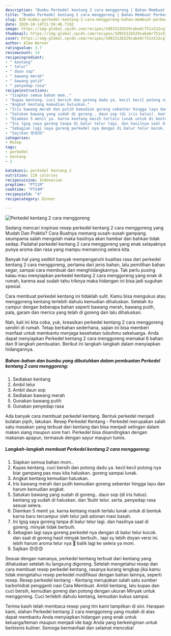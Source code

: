 ```yaml
---
description: "Bumbu Perkedel kentang 2 cara menggoreng | Bahan Membuat Perkedel kentang 2 cara menggoreng Yang Lezat Sekali"
title: "Bumbu Perkedel kentang 2 cara menggoreng | Bahan Membuat Perkedel kentang 2 cara menggoreng Yang Lezat Sekali"
slug: 820-bumbu-perkedel-kentang-2-cara-menggoreng-bahan-membuat-perkedel-kentang-2-cara-menggoreng-yang-lezat-sekali
date: 2020-10-14T21:59:46.719Z
image: https://img-global.cpcdn.com/recipes/3d91512b529cabe0/751x532cq70/perkedel-kentang-2-cara-menggoreng-foto-resep-utama.jpg
thumbnail: https://img-global.cpcdn.com/recipes/3d91512b529cabe0/751x532cq70/perkedel-kentang-2-cara-menggoreng-foto-resep-utama.jpg
cover: https://img-global.cpcdn.com/recipes/3d91512b529cabe0/751x532cq70/perkedel-kentang-2-cara-menggoreng-foto-resep-utama.jpg
author: Alma Warner
ratingvalue: 3.7
reviewcount: 14
recipeingredient:
- " kentang"
- " telur"
- " daun sop"
- " bawang merah"
- " bawang putih"
- " penyedap rasa"
recipeinstructions:
- "Siapkan semua bahan mom.."
- "Kupas kentang. cuci bersih dan potong dadu ya. kecil kecil potong nya biar gampang pas mau kita haluskan. goreng sampai lunak."
- "Angkat kentang kemudian haluskan."
- "Iris bawang merah dan putih kemudian goreng sebentar hingga layu dan harum kemudian angkat."
- "Satukan bawang yang sudah di goreng.. daun sop (di iris halus). kentang yg sudah di haluskan. dan 1butir telur. serta. penyedap rasa sesuai selera."
- "Diamkan 5 menit ya. karna kentang masih terlalu lunak untuk di bentuk karna baru tercampur oleh telur jadi adonan masi basah."
- "Ini lgsg saya goreng tanpa di balur telur lagi. dan hasilnya saat di goreng. minyak tidak berbuih."
- "Sebagian lagi saya goreng perkedel nya dengan di balur telur kocok. dan saat di goreng hasil minyak berbuih.. tapi sy lebih doyan versi ini. lebih harum aroma telur nya 🤩 balik lagi ke selera ya mom."
- "Sajikan 😍😍😍"
categories:
- Resep
tags:
- perkedel
- kentang
- 2

katakunci: perkedel kentang 2 
nutrition: 119 calories
recipecuisine: Indonesian
preptime: "PT11M"
cooktime: "PT54M"
recipeyield: "4"
recipecategory: Dinner

---
```



![Perkedel kentang 2 cara menggoreng](https://img-global.cpcdn.com/recipes/3d91512b529cabe0/751x532cq70/perkedel-kentang-2-cara-menggoreng-foto-resep-utama.jpg)

Sedang mencari inspirasi resep perkedel kentang 2 cara menggoreng yang Mudah Dan Praktis? Cara Buatnya memang susah-susah gampang. seumpama salah mengolah maka hasilnya akan hambar dan bahkan tidak sedap. Padahal perkedel kentang 2 cara menggoreng yang enak selayaknya punya aroma dan rasa yang mampu memancing selera kita.

Banyak hal yang sedikit banyak mempengaruhi kualitas rasa dari perkedel kentang 2 cara menggoreng, pertama dari jenis bahan, lalu pemilihan bahan segar, sampai cara membuat dan menghidangkannya. Tak perlu pusing kalau mau menyiapkan perkedel kentang 2 cara menggoreng yang enak di rumah, karena asal sudah tahu triknya maka hidangan ini bisa jadi suguhan spesial.

Cara membuat perkedel kentang ini tidaklah sulit. Kamu bisa mengukus atau menggoreng kentang terlebih dahulu kemudian dihaluskan. Setelah itu campur dengan beberapa bahan seperti bawang merah, bawang putih, pala, garam dan merica yang telah di goreng dan lalu dihaluskan.


Nah, kali ini kita coba, yuk, kreasikan perkedel kentang 2 cara menggoreng sendiri di rumah. Tetap berbahan sederhana, sajian ini bisa memberi manfaat untuk membantu menjaga kesehatan tubuhmu sekeluarga. Anda dapat menyiapkan Perkedel kentang 2 cara menggoreng memakai 6 bahan dan 9 langkah pembuatan. Berikut ini langkah-langkah dalam menyiapkan hidangannya.

<!--inarticleads1-->

##### Bahan-bahan dan bumbu yang dibutuhkan dalam pembuatan Perkedel kentang 2 cara menggoreng:

1. Sediakan  kentang
1. Ambil  telur
1. Ambil  daun sop
1. Sediakan  bawang merah
1. Gunakan  bawang putih
1. Gunakan  penyedap rasa


Ada banyak cara membuat perkedel kentang. Bentuk perkedel menjadi bulatan pipih, lakukan. Resep Perkedel Kentang - Perkedel merupakan salah satu masakan yang terbuat dari kentang dan bisa menjadi selingan dalam makan siang maupun sore hari. Perkedel bisa disandingkan dengan makanan apapun, termasuk dengan sayur maupun tumis. 

<!--inarticleads2-->

##### Langkah-langkah membuat Perkedel kentang 2 cara menggoreng:

1. Siapkan semua bahan mom..
1. Kupas kentang. cuci bersih dan potong dadu ya. kecil kecil potong nya biar gampang pas mau kita haluskan. goreng sampai lunak.
1. Angkat kentang kemudian haluskan.
1. Iris bawang merah dan putih kemudian goreng sebentar hingga layu dan harum kemudian angkat.
1. Satukan bawang yang sudah di goreng.. daun sop (di iris halus). kentang yg sudah di haluskan. dan 1butir telur. serta. penyedap rasa sesuai selera.
1. Diamkan 5 menit ya. karna kentang masih terlalu lunak untuk di bentuk karna baru tercampur oleh telur jadi adonan masi basah.
1. Ini lgsg saya goreng tanpa di balur telur lagi. dan hasilnya saat di goreng. minyak tidak berbuih.
1. Sebagian lagi saya goreng perkedel nya dengan di balur telur kocok. dan saat di goreng hasil minyak berbuih.. tapi sy lebih doyan versi ini. lebih harum aroma telur nya 🤩 balik lagi ke selera ya mom.
1. Sajikan 😍😍😍


Sesuai dengan namanya, perkedel kentang terbuat dari kentang yang dihaluskan setelah itu langsung digoreng. Setelah mengetahui resep dan cara membuat resep perkedel kentang, rasanya kurang lengkap jika kamu tidak mengetahui resep perkedel modifikasi dengan bahan lainnya, seperti resep. Resep perkedel kentang - Kentang merupakan salah satu sumber karbohidrat pengganti nasi Cara Membuat. Ambil kentang, lalu kupas dan cuci bersih, kemudian goreng dan potong dengan ukuran Minyak untuk menggoreng. Cuci terlebih dahulu kentang, kemudian kukus sampai. 

Terima kasih telah membaca resep yang tim kami tampilkan di sini. Harapan kami, olahan Perkedel kentang 2 cara menggoreng yang mudah di atas dapat membantu Anda menyiapkan hidangan yang enak untuk keluarga/teman maupun menjadi ide bagi Anda yang berkeinginan untuk berbisnis kuliner. Semoga bermanfaat dan selamat mencoba!
